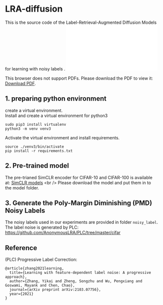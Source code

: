 # LRA-diffusion
This is the source code of the Label-Retrieval-Augmented Diffusion Models for learning with noisy labels
.
<object data="DDIM_TSNE.pdf" type="DDIM_TSNE.pdf" width="700px" height="700px">
    <embed src="DDIM_TSNE.pdf">
        <p>This browser does not support PDFs. Please download the PDF to view it: <a href="DDIM_TSNE.pdf">Download PDF</a>.</p>
    </embed>
</object>

## 1. preparing python environment
create a virtual environment.<br />
Install and create a virtual environment for python3
```
sudo pip3 install virtualenv
python3 -m venv venv3
```
Activate the virtual environment and install requirements.<br />
```
source ./venv3/bin/activate
pip install -r requirements.txt
```

## 2. Pre-trained model
The pre-trianed SimCLR encoder for CIFAR-10 and CIFAR-100 is available at: [SimCLR models]([https://link-url-here.org](https://drive.google.com/drive/folders/1SXzlQoOAksw349J2jnBSh5aCprDWdTQb?usp=sharing)) <br />
Please download the model and put them in to the model folder.

## 3. Generate the Poly-Margin Diminishing (PMD) Noisy Labels
The noisy labels used in our experiments are provided in folder `noisy_label`.<br />
The label noise is generated by PLC: https://github.com/AnonymousLRA/PLC/tree/master/cifar

## Reference
(PLC) Progressive Label Correction:
```
@article{zhang2021learning,
  title={Learning with feature-dependent label noise: A progressive approach},
  author={Zhang, Yikai and Zheng, Songzhu and Wu, Pengxiang and Goswami, Mayank and Chen, Chao},
  journal={arXiv preprint arXiv:2103.07756},
  year={2021}
}
```
